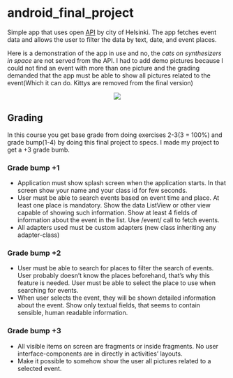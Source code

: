 # android_final_project
Simple app that uses open [API]( https://dev.hel.fi/apis/linked-events/) by city of Helsinki.
The app fetches event data and allows the user to filter the data by text, date, and event places.

Here is a demonstration of the app in use and no, the _cats on synthesizers in space_ are not served from the API. I had to add demo pictures because I could not find an event with more than one picture and the grading demanded that the app must be able to show all pictures related to the event(Which it can do. Kittys are removed from the final version)
<p align="center">
  <img src="demonstration.gif"></p>

## Grading
In this course you get base grade from doing exercises 2-3(3 = 100%) and grade bump(1-4) by doing this final project to specs. I made my project to get a +3 grade bumb.

### Grade bump +1
 - Application must show splash screen when the application starts. In that screen show your name and your class id for few seconds.
 - User must be able to search events based on event time and place. At least one place is mandatory. Show the data ListView or other view capable of showing such information. Show at least 4 fields of information about the event in the list. Use /event/ call to fetch events.
 - All adapters used must be custom adapters (new class inheriting any adapter-class)

### Grade bump +2
 - User must be able to search for places to filter the search of events. User probably doesn’t know the places beforehand, that’s why this feature is needed. User must be able to select the place to use when searching for events.
 - When user selects the event, they will be shown detailed information about the event. Show only textual fields, that seems to contain sensible, human readable information.
 
 ### Grade bump +3
  - All visible items on screen are fragments or inside fragments. No user interface-components are in directly in activities’ layouts.
  - Make it possible to somehow show the user all pictures related to a selected event.

